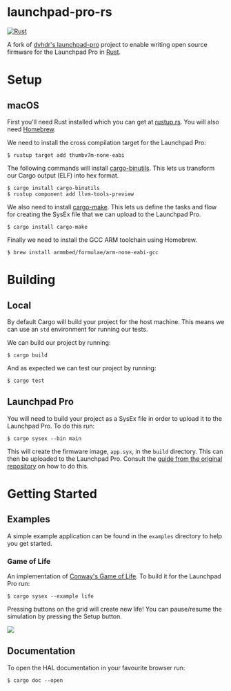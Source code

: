 # launchpad-pro-rs
[![Rust](https://github.com/JamesHallowell/launchpad-pro-rs/actions/workflows/rust.yml/badge.svg)](https://github.com/JamesHallowell/launchpad-pro-rs/actions/workflows/rust.yml)

A fork of [dvhdr's launchpad-pro](https://github.com/dvhdr/launchpad-pro) project to enable writing open source firmware for the Launchpad Pro in [Rust](https://www.rust-lang.org/).

# Setup

## macOS
First you'll need Rust installed which you can get at [rustup.rs](https://rustup.rs/). You will also need [Homebrew](https://brew.sh/).

We need to install the cross compilation target for the Launchpad Pro:
```
$ rustup target add thumbv7m-none-eabi
```

The following commands will install [cargo-binutils](https://github.com/rust-embedded/cargo-binutils). This lets us transform our Cargo output (ELF) into hex format.
```
$ cargo install cargo-binutils
$ rustup component add llvm-tools-preview
```

We also need to install [cargo-make](https://github.com/sagiegurari/cargo-make). This lets us define the tasks and flow for creating the SysEx file that we can upload to the Launchpad Pro.
```
$ cargo install cargo-make
```

Finally we need to install the GCC ARM toolchain using Homebrew.
```
$ brew install armmbed/formulae/arm-none-eabi-gcc
```

# Building

## Local

By default Cargo will build your project for the host machine. This means we can use an `std` environment for running our tests.

We can build our project by running:

```
$ cargo build
```

And as expected we can test our project by running: 

```
$ cargo test
```

## Launchpad Pro

You will need to build your project as a SysEx file in order to upload it to the Launchpad Pro. To do this run:

```console
$ cargo sysex --bin main
```

This will create the firmware image, `app.syx`, in the `build` directory. This can then be uploaded to the Launchpad Pro. Consult the [guide from the original repository](https://github.com/dvhdr/launchpad-pro#uploading-to-a-launchpad-pro) on how to do this.

# Getting Started

## Examples

A simple example application can be found in the `examples` directory to help you get started.

### Game of Life

An implementation of [Conway's Game of Life](https://en.wikipedia.org/wiki/Conway%27s_Game_of_Life). To build it for the Launchpad Pro run:

```
$ cargo sysex --example life
```

Pressing buttons on the grid will create new life! You can pause/resume the simulation by pressing the Setup button.

![](life.gif)

## Documentation

To open the HAL documentation in your favourite browser run:

```
$ cargo doc --open
```
